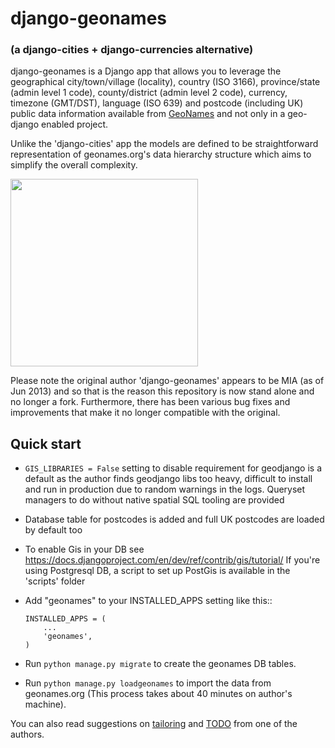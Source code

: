 django-geonames 
===============

### (a django-cities + django-currencies alternative) ###

django-geonames is a Django app that allows you to leverage the geographical city/town/village (locality), 
country (ISO 3166), province/state (admin level 1 code), county/district (admin level 2 code),
currency, timezone (GMT/DST), language (ISO 639) and postcode (including UK)
public data information available from [GeoNames](http://www.geonames.org)
and not only in a geo-django enabled project.

Unlike the 'django-cities' app the models are defined to be straightforward representation
of geonames.org's data hierarchy structure which aims to simplify the overall complexity. 

<img style='margin-left: auto; margin-right: auto' height=300 
src="https://raw.github.com/fmalina/django-geonames/master/docs/geonames-model-graph.png"> 

Please note the original author 'django-geonames' appears to be MIA (as of Jun 2013) and so that is the reason this 
repository is now stand alone and no longer a fork. Furthermore, there has been various bug fixes and improvements 
that make it no longer compatible with the original.

Quick start
-----------

* `GIS_LIBRARIES = False` setting to disable requirement for geodjango is a default as the author
  finds geodjango libs too heavy, difficult to install and run in production due to
  random warnings in the logs. Queryset managers to do without native spatial SQL tooling are provided
* Database table for postcodes is added and full UK postcodes are loaded by default too
* To enable Gis in your DB see https://docs.djangoproject.com/en/dev/ref/contrib/gis/tutorial/
  If you're using Postgresql DB, a script to set up PostGis is available in the 'scripts' folder
* Add "geonames" to your INSTALLED_APPS setting like this::

      INSTALLED_APPS = (
          ...
          'geonames',
      )
* Run `python manage.py migrate` to create the geonames DB tables.
* Run `python manage.py loadgeonames` to import the data from geonames.org
  (This process takes about 40 minutes on author's machine).

You can also read suggestions on [tailoring](docs/TAILORING.md)
and [TODO](docs/TODO.md) from one of the authors.

